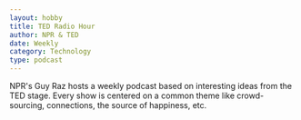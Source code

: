 ```yaml
---
layout: hobby
title: TED Radio Hour
author: NPR & TED
date: Weekly
category: Technology
type: podcast
---
```

NPR's Guy Raz hosts a weekly podcast based on interesting ideas from the TED stage. Every show is centered on a common theme like crowd-sourcing, connections, the source of happiness, etc.
